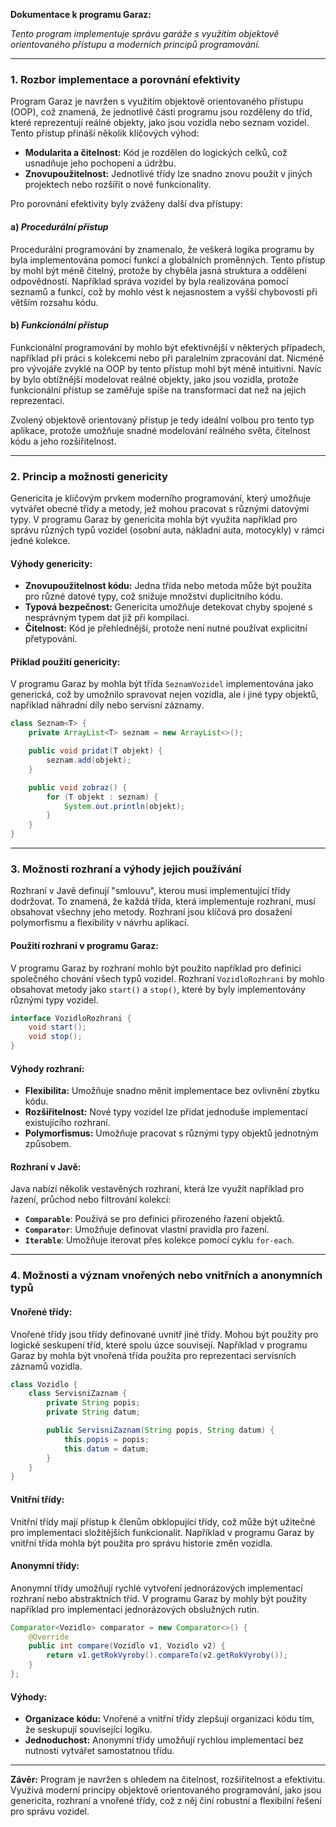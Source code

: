 **Dokumentace k programu Garaz:**

*Tento program implementuje správu garáže s využitím objektově orientovaného přístupu a moderních principů programování.*

---

### 1. **Rozbor implementace a porovnání efektivity**

Program Garaz je navržen s využitím objektově orientovaného přístupu (OOP), což znamená, že jednotlivé části programu jsou rozděleny do tříd, které reprezentují reálné objekty, jako jsou vozidla nebo seznam vozidel. Tento přístup přináší několik klíčových výhod:

- **Modularita a čitelnost:** Kód je rozdělen do logických celků, což usnadňuje jeho pochopení a údržbu.
- **Znovupoužitelnost:** Jednotlivé třídy lze snadno znovu použít v jiných projektech nebo rozšířit o nové funkcionality.

Pro porovnání efektivity byly zváženy další dva přístupy:

#### a) *Procedurální přístup*
Procedurální programování by znamenalo, že veškerá logika programu by byla implementována pomocí funkcí a globálních proměnných. Tento přístup by mohl být méně čitelný, protože by chyběla jasná struktura a oddělení odpovědností. Například správa vozidel by byla realizována pomocí seznamů a funkcí, což by mohlo vést k nejasnostem a vyšší chybovosti při větším rozsahu kódu.

#### b) *Funkcionální přístup*
Funkcionální programování by mohlo být efektivnější v některých případech, například při práci s kolekcemi nebo při paralelním zpracování dat. Nicméně pro vývojáře zvyklé na OOP by tento přístup mohl být méně intuitivní. Navíc by bylo obtížnější modelovat reálné objekty, jako jsou vozidla, protože funkcionální přístup se zaměřuje spíše na transformaci dat než na jejich reprezentaci.

Zvolený objektově orientovaný přístup je tedy ideální volbou pro tento typ aplikace, protože umožňuje snadné modelování reálného světa, čitelnost kódu a jeho rozšiřitelnost.

---

### 2. **Princip a možnosti genericity**

Genericita je klíčovým prvkem moderního programování, který umožňuje vytvářet obecné třídy a metody, jež mohou pracovat s různými datovými typy. V programu Garaz by genericita mohla být využita například pro správu různých typů vozidel (osobní auta, nákladní auta, motocykly) v rámci jedné kolekce.

#### Výhody genericity:
- **Znovupoužitelnost kódu:** Jedna třída nebo metoda může být použita pro různé datové typy, což snižuje množství duplicitního kódu.
- **Typová bezpečnost:** Genericita umožňuje detekovat chyby spojené s nesprávným typem dat již při kompilaci.
- **Čitelnost:** Kód je přehlednější, protože není nutné používat explicitní přetypování.

#### Příklad použití genericity:
V programu Garaz by mohla být třída `SeznamVozidel` implementována jako generická, což by umožnilo spravovat nejen vozidla, ale i jiné typy objektů, například náhradní díly nebo servisní záznamy.

```java
class Seznam<T> {
    private ArrayList<T> seznam = new ArrayList<>();

    public void pridat(T objekt) {
        seznam.add(objekt);
    }

    public void zobraz() {
        for (T objekt : seznam) {
            System.out.println(objekt);
        }
    }
}
```

---

### 3. **Možnosti rozhraní a výhody jejich používání**

Rozhraní v Javě definují "smlouvu", kterou musí implementující třídy dodržovat. To znamená, že každá třída, která implementuje rozhraní, musí obsahovat všechny jeho metody. Rozhraní jsou klíčová pro dosažení polymorfismu a flexibility v návrhu aplikací.

#### Použití rozhraní v programu Garaz:
V programu Garaz by rozhraní mohlo být použito například pro definici společného chování všech typů vozidel. Rozhraní `VozidloRozhrani` by mohlo obsahovat metody jako `start()` a `stop()`, které by byly implementovány různými typy vozidel.

```java
interface VozidloRozhrani {
    void start();
    void stop();
}
```

#### Výhody rozhraní:
- **Flexibilita:** Umožňuje snadno měnit implementace bez ovlivnění zbytku kódu.
- **Rozšiřitelnost:** Nové typy vozidel lze přidat jednoduše implementací existujícího rozhraní.
- **Polymorfismus:** Umožňuje pracovat s různými typy objektů jednotným způsobem.

#### Rozhraní v Javě:
Java nabízí několik vestavěných rozhraní, která lze využít například pro řazení, průchod nebo filtrování kolekcí:
- **`Comparable`**: Používá se pro definici přirozeného řazení objektů.
- **`Comparator`**: Umožňuje definovat vlastní pravidla pro řazení.
- **`Iterable`**: Umožňuje iterovat přes kolekce pomocí cyklu `for-each`.

---

### 4. **Možnosti a význam vnořených nebo vnitřních a anonymních typů**

#### Vnořené třídy:
Vnořené třídy jsou třídy definované uvnitř jiné třídy. Mohou být použity pro logické seskupení tříd, které spolu úzce souvisejí. Například v programu Garaz by mohla být vnořená třída použita pro reprezentaci servisních záznamů vozidla.

```java
class Vozidlo {
    class ServisniZaznam {
        private String popis;
        private String datum;

        public ServisniZaznam(String popis, String datum) {
            this.popis = popis;
            this.datum = datum;
        }
    }
}
```

#### Vnitřní třídy:
Vnitřní třídy mají přístup k členům obklopující třídy, což může být užitečné pro implementaci složitějších funkcionalit. Například v programu Garaz by vnitřní třída mohla být použita pro správu historie změn vozidla.

#### Anonymní třídy:
Anonymní třídy umožňují rychlé vytvoření jednorázových implementací rozhraní nebo abstraktních tříd. V programu Garaz by mohly být použity například pro implementaci jednorázových obslužných rutin.

```java
Comparator<Vozidlo> comparator = new Comparator<>() {
    @Override
    public int compare(Vozidlo v1, Vozidlo v2) {
        return v1.getRokVyroby().compareTo(v2.getRokVyroby());
    }
};
```

#### Výhody:
- **Organizace kódu:** Vnořené a vnitřní třídy zlepšují organizaci kódu tím, že seskupují související logiku.
- **Jednoduchost:** Anonymní třídy umožňují rychlou implementaci bez nutnosti vytvářet samostatnou třídu.

---

**Závěr:**
Program je navržen s ohledem na čitelnost, rozšiřitelnost a efektivitu. Využívá moderní principy objektově orientovaného programování, jako jsou genericita, rozhraní a vnořené třídy, což z něj činí robustní a flexibilní řešení pro správu vozidel.
